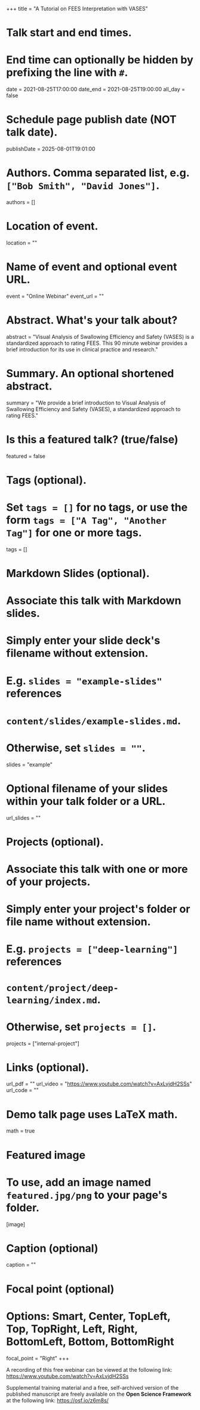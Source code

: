 +++
title = "A Tutorial on FEES Interpretation with VASES"

# Talk start and end times.
#   End time can optionally be hidden by prefixing the line with `#`.
date = 2021-08-25T17:00:00
date_end = 2021-08-25T19:00:00
all_day = false

# Schedule page publish date (NOT talk date).
publishDate = 2025-08-01T19:01:00

# Authors. Comma separated list, e.g. `["Bob Smith", "David Jones"]`.
authors = []

# Location of event.
location = ""

# Name of event and optional event URL.
event = "Online Webinar"
event_url = ""

# Abstract. What's your talk about?
abstract = "Visual Analysis of Swallowing Efficiency and Safety (VASES) is a standardized approach to rating FEES. This 90 minute webinar provides a brief introduction for its use in clinical practice and research."

# Summary. An optional shortened abstract.
summary = "We provide a brief introduction to Visual Analysis of Swallowing Efficiency and Safety (VASES), a standardized approach to rating FEES."

# Is this a featured talk? (true/false)
featured = false

# Tags (optional).
#   Set `tags = []` for no tags, or use the form `tags = ["A Tag", "Another Tag"]` for one or more tags.
tags = []

# Markdown Slides (optional).
#   Associate this talk with Markdown slides.
#   Simply enter your slide deck's filename without extension.
#   E.g. `slides = "example-slides"` references 
#   `content/slides/example-slides.md`.
#   Otherwise, set `slides = ""`.
slides = "example"

# Optional filename of your slides within your talk folder or a URL.
url_slides = ""

# Projects (optional).
#   Associate this talk with one or more of your projects.
#   Simply enter your project's folder or file name without extension.
#   E.g. `projects = ["deep-learning"]` references 
#   `content/project/deep-learning/index.md`.
#   Otherwise, set `projects = []`.
projects = ["internal-project"]

# Links (optional).
url_pdf = ""
url_video = "https://www.youtube.com/watch?v=AxLvjdH2SSs"
url_code = ""

# Demo talk page uses LaTeX math.
math = true

# Featured image
# To use, add an image named `featured.jpg/png` to your page's folder. 
[image]
  # Caption (optional)
  caption = ""

  # Focal point (optional)
  # Options: Smart, Center, TopLeft, Top, TopRight, Left, Right, BottomLeft, Bottom, BottomRight
  focal_point = "Right"
+++

A recording of this free webinar can be viewed at the following link: https://www.youtube.com/watch?v=AxLvjdH2SSs

Supplemental training material and a free, self-archived version of the published manuscript are freely available on the **Open Science Framework** at the following link: https://osf.io/z6m8s/
